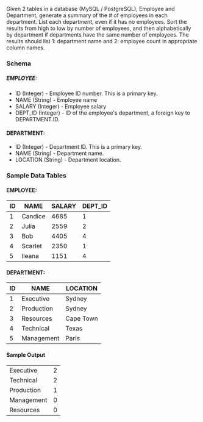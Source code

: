 Given 2 tables in a database (MySQL / PostgreSQL), Employee and Department, generate a summary of the # of employees in each department. List each department, even if it has no employees. Sort the results from high to low by number of employees, and then alphabetically by department if departments have the same number of employees. The results should list 1: department name and 2: employee count in appropriate column names.

### Schema
##### EMPLOYEE:
- ID (Integer) - Employee ID number. This is a primary key.
- NAME (String) - Employee name
- SALARY (Integer) - Employee salary
- DEPT_ID (Integer) - ID of the employee's department, a foreign key to DEPARTMENT.ID.
#### DEPARTMENT:
- ID (Integer) - Department ID. This is a primary key.
- NAME (String) - Department name.
- LOCATION (String) - Department location.

### Sample Data Tables
#### EMPLOYEE:
| ID | NAME | SALARY | DEPT_ID |
|----|------|--------|---------|
| 1 | Candice | 4685 | 1 |
| 2 | Julia | 2559 | 2 |
| 3 | Bob | 4405 | 4 |
| 4 | Scarlet | 2350 | 1 |
| 5 | Ileana | 1151 | 4 |

#### DEPARTMENT:
| ID | NAME | LOCATION | 
|----|------|----------|
| 1 | Executive | Sydney |
| 2 | Production | Sydney |
| 3 | Resources | Cape Town |
| 4 | Technical | Texas |
| 5 | Management | Paris |


#### Sample Output
|||
|---|---|
| Executive | 2 |
| Technical | 2 |
| Production | 1 |
| Management | 0 |
| Resources | 0 |

